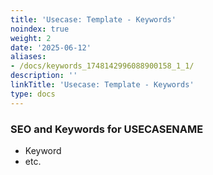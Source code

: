```yaml
---
title: 'Usecase: Template - Keywords'
noindex: true
weight: 2
date: '2025-06-12'
aliases:
- /docs/keywords_1748142996088900158_1_1/
description: ''
linkTitle: 'Usecase: Template - Keywords'
type: docs
---
```


### SEO and Keywords for USECASENAME

- Keyword
- etc.
